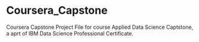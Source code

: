 # Coursera_Capstone
Coursera Capstone Project File for course Applied Data Science Captstone, a aprt of IBM Data Science Professional Certificate.
